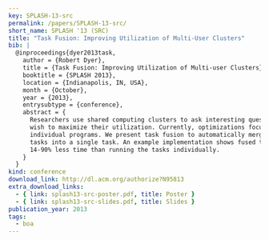```yaml
---
key: SPLASH-13-src
permalink: /papers/SPLASH-13-src/
short_name: SPLASH '13 (SRC)
title: "Task Fusion: Improving Utilization of Multi-User Clusters"
bib: |
  @inproceedings{dyer2013task,
    author = {Robert Dyer},
    title = {Task Fusion: Improving Utilization of Multi-user Clusters},
    booktitle = {SPLASH 2013},
    location = {Indianapolis, IN, USA},
    month = {October},
    year = {2013},
    entrysubtype = {conference},
    abstract = {
      Researchers use shared computing clusters to ask interesting questions and
      wish to maximize their utilization. Currently, optimizations focus on
      individual programs. We present task fusion to automatically merge multiple
      tasks into a single task. An example implementation shows fused tasks take
      14-90% less time than running the tasks individually.
    }
  }
kind: conference
download_link: http://dl.acm.org/authorize?N95813
extra_download_links:
  - { link: splash13-src-poster.pdf, title: Poster }
  - { link: splash13-src-slides.pdf, title: Slides }
publication_year: 2013
tags:
  - boa
---
```

